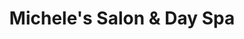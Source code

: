 ---
title: "Michele's Salon & Day Spa"
url: /great-barrington/micheles-salon-und-day-spa/
shop: Friseur
---